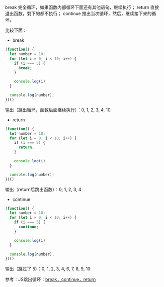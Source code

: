 break 完全循环，如果函数内部循环下面还有其他语句，继续执行；
return 直接退出函数，剩下的都不执行；
continue 推出当次循环，然后，继续接下来的循环。

比较下面：

- break

```js
(function() {
  let number = 10;
  for (let i = 0; i < 10; i++) {
    if (i === 5) {
      break;
    }

    console.log(i)
  }

  console.log(number);
})()
```

输出（跳出循环，函数后面继续执行）：0, 1, 2, 3, 4, 10

- return

```js
(function() {
  let number = 10;
  for (let i = 0; i < 10; i++) {
    if (i === 5) {
      return;
    }

    console.log(i)
  }

  console.log(number);
})()
```

输出（return后跳出函数）：0, 1, 2, 3, 4

- continue

```js
(function() {
  let number = 10;
  for (let i = 0; i < 10; i++) {
    if (i === 5) {
      continue;
    }

    console.log(i)
  }

  console.log(number);
})()
```

输出（跳过了 5）：0, 1, 2, 3, 4, 6, 7, 8, 9, 10

参考：JS跳出循环：[break，continue，return](https://my.oschina.net/jingyao/blog/793426)
